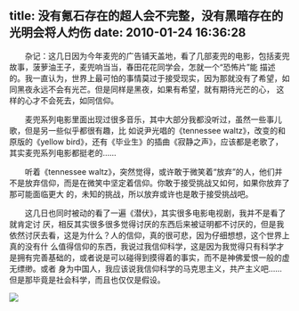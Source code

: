 title: 没有氪石存在的超人会不完整，没有黑暗存在的光明会将人灼伤
date: 2010-01-24 16:36:28
---

　　杂记：这几日因为今年麦兜的广告铺天盖地，看了几部麦兜的电影，包括麦兜故事，菠萝油王子，麦兜响当当，春田花花同学会，怎就一个“恐怖片”能 描述的。我一直认为，世界上最可怕的事情莫过于接受现实，因为那就没有了希望，如同黑夜永远不会有光芒。但是同样是黑夜，如果有希望，就有期待光芒的心， 这样的心才不会死去，如同信仰。

　　麦兜系列电影里面出现过很多音乐，其中大部分我都没听过，虽然一些事儿歌，但是另一些似乎都很有趣，比 如说尹光唱的《tennessee waltz》，改变的和原版的《yellow  bird》，还有《毕业生》的插曲《寂静之声》，应该都是老歌了，其实麦兜系列电影都挺老的……

　　听着《tennessee  waltz》，突然觉得，或许敢于微笑着“放弃”的人，他们并不是放弃信仰，而是在微笑中坚定着信仰。你敢于接受挑战又如何，如果你放弃了那可能面临更大 的，未知的挑战，所以放弃或许也是敢于接受挑战吧。

　　这几日也同时被动的看了一遍《潜伏》，其实很多电影电视剧，我并不是看了就肯定讨 厌，相反其实很多很多觉得讨厌的东西后来被证明都不讨厌的，但是我依然讨厌去看，这是为什么？人的信仰，真的很可悲，因为仔细想想，这个世界上真的没有什 么值得信仰的东西，我说过我信仰科学，这是因为我觉得只有科学才是拥有完善基础的，或者说是可以碰得到摸得着的事实，而不是神佛爱恨一般的虚无缥缈。或者 身为中国人，我应该说我信仰科学的马克思主义，共产主义吧……但是那毕竟是社会科学，而且也仅仅是假设。

 ![](http://img.zemanta.com/pixy.gif?x-id=5b7501de-f777-8ba3-b41d-1a9a3e15bf8b)
